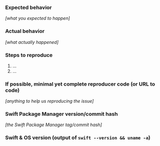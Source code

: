 ### Expected behavior
_[what you expected to happen]_

### Actual behavior
_[what actually happened]_

### Steps to reproduce

1. ...
2. ...

### If possible, minimal yet complete reproducer code (or URL to code)

_[anything to help us reproducing the issue]_

### Swift Package Manager version/commit hash

_[the Swift Package Manager tag/commit hash]_

### Swift & OS version (output of `swift --version && uname -a`)
